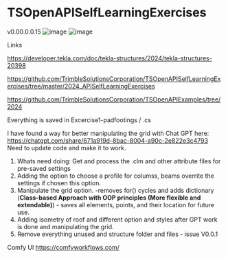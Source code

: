 # TSOpenAPISelfLearningExercises
v0.00.0.0.15
![image](https://github.com/user-attachments/assets/a817e42b-8ecc-4b04-89be-86ed6e579942)
![image](https://github.com/user-attachments/assets/514762a3-56ab-4212-94d9-9d5880bfd533)

Links 

https://developer.tekla.com/doc/tekla-structures/2024/tekla-structures-20398

https://github.com/TrimbleSolutionsCorporation/TSOpenAPISelfLearningExercises/tree/master/2024_APISelfLearningExercises

https://github.com/TrimbleSolutionsCorporation/TSOpenAPIExamples/tree/2024

Everything is saved in Excercise1-padfootings / .cs

I have found a way for better manipulating the grid with Chat GPT here:
https://chatgpt.com/share/671a919d-8bac-8004-a90c-2e822e3c4793
Need to update code and make it to work.

1. Whats need doing:
Get and process the .clm and other attribute files for pre-saved settings
2. Adding the option to choose a profile for columss, beams overrite the settings if chosen this option.
3. Manipulate the grid option. -removes for() cycles and adds dictionary (**Class-based Approach with OOP principles (More flexible and extendable)**) - saves all elements, points, and their location for future use.
4. Adding isometry of roof and different option and styles after GPT work is done and manipulating the grid.
5. Remove everything unused and structure folder and files - issue V0.0.1

Comfy UI
https://comfyworkflows.com/
